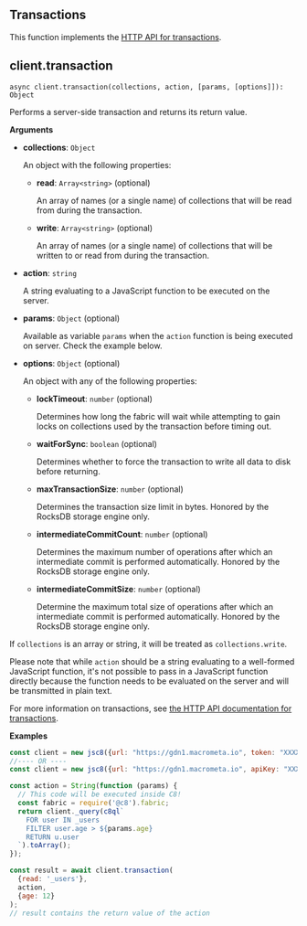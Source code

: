 ## Transactions

This function implements the [HTTP API for transactions](https://developer.document360.io/docs/transactions).

## client.transaction

`async client.transaction(collections, action, [params, [options]]):
Object`

Performs a server-side transaction and returns its return value.

**Arguments**

* **collections**: `Object`

  An object with the following properties:

  * **read**: `Array<string>` (optional)

    An array of names (or a single name) of collections that will be read from
    during the transaction.

  * **write**: `Array<string>` (optional)

    An array of names (or a single name) of collections that will be written to
    or read from during the transaction.

* **action**: `string`

  A string evaluating to a JavaScript function to be executed on the server.

* **params**: `Object` (optional)

  Available as variable `params` when the `action` function is being executed on server. Check the example below.

* **options**: `Object` (optional)

  An object with any of the following properties:

  * **lockTimeout**: `number` (optional)

    Determines how long the fabric will wait while attempting to gain locks on
    collections used by the transaction before timing out.

  * **waitForSync**: `boolean` (optional)

    Determines whether to force the transaction to write all data to disk before returning.

  * **maxTransactionSize**: `number` (optional)

    Determines the transaction size limit in bytes. Honored by the RocksDB storage engine only.

  * **intermediateCommitCount**: `number` (optional)

    Determines the maximum number of operations after which an intermediate commit is
    performed automatically. Honored by the RocksDB storage engine only.

  * **intermediateCommitSize**: `number` (optional)

    Determine the maximum total size of operations after which an intermediate commit is
    performed automatically. Honored by the RocksDB storage engine only.

If `collections` is an array or string, it will be treated as
`collections.write`.

Please note that while `action` should be a string evaluating to a well-formed JavaScript function, it's not possible to pass in a JavaScript function directly because the function needs to be evaluated on the server and will be transmitted
in plain text.

For more information on transactions, see [the HTTP API documentation for transactions](https://developer.document360.io/docs/transactions).

**Examples**

```js
const client = new jsc8({url: "https://gdn1.macrometa.io", token: "XXXX"});
//---- OR ----
const client = new jsc8({url: "https://gdn1.macrometa.io", apiKey: "XXXX"});

const action = String(function (params) {
  // This code will be executed inside C8!
  const fabric = require('@c8').fabric;
  return client._query(c8ql`
    FOR user IN _users
    FILTER user.age > ${params.age}
    RETURN u.user
  `).toArray();
});

const result = await client.transaction(
  {read: '_users'},
  action,
  {age: 12}
);
// result contains the return value of the action
```
